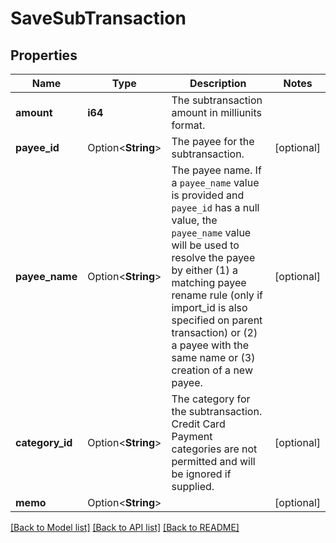 # SaveSubTransaction

## Properties

Name | Type | Description | Notes
------------ | ------------- | ------------- | -------------
**amount** | **i64** | The subtransaction amount in milliunits format. | 
**payee_id** | Option<**String**> | The payee for the subtransaction. | [optional]
**payee_name** | Option<**String**> | The payee name.  If a `payee_name` value is provided and `payee_id` has a null value, the `payee_name` value will be used to resolve the payee by either (1) a matching payee rename rule (only if import_id is also specified on parent transaction) or (2) a payee with the same name or (3) creation of a new payee. | [optional]
**category_id** | Option<**String**> | The category for the subtransaction.  Credit Card Payment categories are not permitted and will be ignored if supplied. | [optional]
**memo** | Option<**String**> |  | [optional]

[[Back to Model list]](../README.md#documentation-for-models) [[Back to API list]](../README.md#documentation-for-api-endpoints) [[Back to README]](../README.md)


